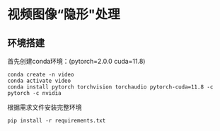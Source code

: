 # 视频图像“隐形"处理

## 环境搭建

首先创建conda环境：(pytorch=2.0.0  cuda=11.8)

```shell
conda create -n video
conda activate video
conda install pytorch torchvision torchaudio pytorch-cuda=11.8 -c pytorch -c nvidia
```

根据需求文件安装完整环境

```shell
pip install -r requirements.txt
```
